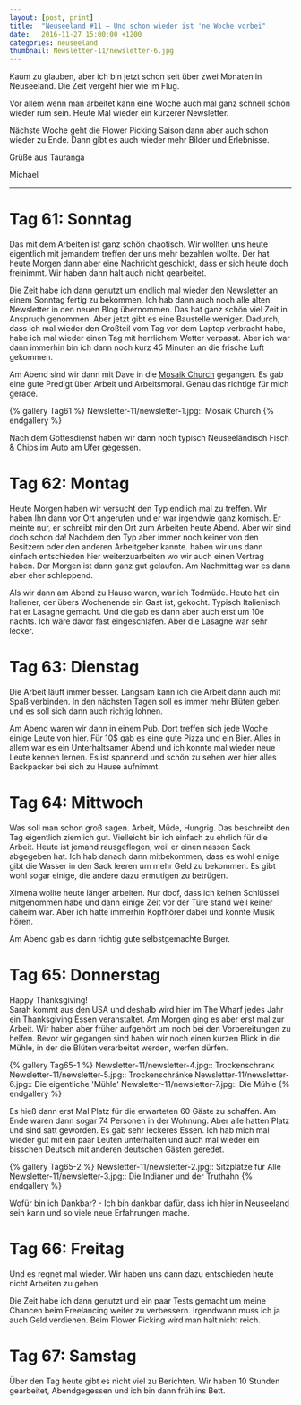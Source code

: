 ```yaml
---
layout: [post, print]
title:  "Neuseeland #11 – Und schon wieder ist 'ne Woche vorbei"
date:   2016-11-27 15:00:00 +1200
categories: neuseeland
thumbnail: Newsletter-11/newsletter-6.jpg
---
```

Kaum zu glauben, aber ich bin jetzt schon seit über zwei Monaten in Neuseeland.
Die Zeit vergeht hier wie im Flug.

Vor allem wenn man arbeitet kann eine Woche auch mal ganz schnell schon wieder rum sein. 
Heute Mal wieder ein kürzerer Newsletter.

Nächste Woche geht die Flower Picking Saison dann aber auch schon wieder zu Ende.
Dann gibt es auch wieder mehr Bilder und Erlebnisse.


Grüße aus Tauranga

Michael

___


Tag 61: Sonntag
===============

Das mit dem Arbeiten ist ganz schön chaotisch. 
Wir wollten uns heute eigentlich mit jemandem treffen der uns mehr bezahlen wollte.
Der hat heute Morgen dann aber eine Nachricht geschickt, dass er sich heute doch freinimmt.
Wir haben dann halt auch nicht gearbeitet.

Die Zeit habe ich dann genutzt um endlich mal wieder den Newsletter an einem Sonntag fertig zu bekommen.
Ich hab dann auch noch alle alten Newsletter in den neuen Blog übernommen. Das hat ganz schön viel Zeit in Anspruch genommen.
Aber jetzt gibt es eine Baustelle weniger.
Dadurch, dass ich mal wieder den Großteil vom Tag vor dem Laptop verbracht habe, habe ich mal wieder einen Tag mit herrlichem Wetter verpasst.
Aber ich war dann immerhin bin ich dann noch kurz 45 Minuten an die frische Luft gekommen.

Am Abend sind wir dann mit Dave in die [Mosaik Church](http://mosaicchurch.nz/#home) gegangen. 
Es gab eine gute Predigt über Arbeit und Arbeitsmoral. Genau das richtige für mich gerade.

{% gallery Tag61 %}
Newsletter-11/newsletter-1.jpg:: Mosaik Church
{% endgallery %}

Nach dem Gottesdienst haben wir dann noch typisch Neuseeländisch Fisch & Chips im Auto am Ufer gegessen.


Tag 62: Montag
==============

Heute Morgen haben wir versucht den Typ endlich mal zu treffen. Wir haben Ihn dann vor Ort angerufen und er war irgendwie ganz komisch.
Er meinte nur, er schreibt mir den Ort zum Arbeiten heute Abend. Aber wir sind doch schon da!
Nachdem den Typ aber immer noch keiner von den Besitzern oder den anderen Arbeitgeber kannte. haben wir uns dann einfach entschieden hier weiterzuarbeiten wo wir auch einen Vertrag haben.
Der Morgen ist dann ganz gut gelaufen. Am Nachmittag war es dann aber eher schleppend.

Als wir dann am Abend zu Hause waren, war ich Todmüde. Heute hat ein Italiener, der übers Wochenende ein Gast ist, gekocht. 
Typisch Italienisch hat er Lasagne gemacht. Und die gab es dann aber auch erst um 10e nachts. Ich wäre davor fast eingeschlafen.
Aber die Lasagne war sehr lecker.


Tag 63: Dienstag
================

Die Arbeit läuft immer besser. Langsam kann ich die Arbeit dann auch mit Spaß verbinden.
In den nächsten Tagen soll es immer mehr Blüten geben und es soll sich dann auch richtig lohnen.

Am Abend waren wir dann in einem Pub. Dort treffen sich jede Woche einige Leute von hier.
Für 10$ gab es eine gute Pizza und ein Bier.
Alles in allem war es ein Unterhaltsamer Abend und ich konnte mal wieder neue Leute kennen lernen.
Es ist spannend und schön zu sehen wer hier alles Backpacker bei sich zu Hause aufnimmt.


Tag 64: Mittwoch
================

Was soll man schon groß sagen. Arbeit, Müde, Hungrig. Das beschreibt den Tag eigentlich ziemlich gut.
Vielleicht bin ich einfach zu ehrlich für die Arbeit. Heute ist jemand rausgeflogen, weil er einen nassen Sack abgegeben hat.
Ich hab danach dann mitbekommen, dass es wohl einige gibt die Wasser in den Sack leeren um mehr Geld zu bekommen.
Es gibt wohl sogar einige, die andere dazu ermutigen zu betrügen. 

Ximena wollte heute länger arbeiten. Nur doof, dass ich keinen Schlüssel mitgenommen habe und dann einige Zeit vor der Türe stand weil keiner daheim war.
Aber ich hatte immerhin Kopfhörer dabei und konnte Musik hören.

Am Abend gab es dann richtig gute selbstgemachte Burger.


Tag 65: Donnerstag
==================

Happy Thanksgiving!  
Sarah kommt aus den USA und deshalb wird hier im The Wharf jedes Jahr ein Thanksgiving Essen veranstaltet.
Am Morgen ging es aber erst mal zur Arbeit. Wir haben aber früher aufgehört um noch bei den Vorbereitungen zu helfen.
Bevor wir gegangen sind haben wir noch einen kurzen Blick in die Mühle, in der die Blüten verarbeitet werden, werfen dürfen.

{% gallery Tag65-1 %}
Newsletter-11/newsletter-4.jpg:: Trockenschrank
Newsletter-11/newsletter-5.jpg:: Trockenschränke
Newsletter-11/newsletter-6.jpg:: Die eigentliche 'Mühle'
Newsletter-11/newsletter-7.jpg:: Die Mühle
{% endgallery %}

Es hieß dann erst Mal Platz für die erwarteten 60 Gäste zu schaffen. Am Ende waren dann sogar 74 Personen in der Wohnung.
Aber alle hatten Platz und sind satt geworden. Es gab sehr leckeres Essen.
Ich hab mich mal wieder gut mit ein paar Leuten unterhalten und auch mal wieder ein bisschen Deutsch mit anderen deutschen Gästen geredet.

{% gallery Tag65-2 %}
Newsletter-11/newsletter-2.jpg:: Sitzplätze für Alle
Newsletter-11/newsletter-3.jpg:: Die Indianer und der Truthahn
{% endgallery %}

Wofür bin ich Dankbar? - Ich bin dankbar dafür, dass ich hier in Neuseeland sein kann und so viele neue Erfahrungen mache.


Tag 66: Freitag
================

Und es regnet mal wieder. Wir haben uns dann dazu entschieden heute nicht Arbeiten zu gehen.

Die Zeit habe ich dann genutzt und ein paar Tests gemacht um meine Chancen beim Freelancing weiter zu verbessern.
Irgendwann muss ich ja auch Geld verdienen. Beim Flower Picking wird man halt nicht reich.


Tag 67: Samstag
===============

Über den Tag heute gibt es nicht viel zu Berichten. 
Wir haben 10 Stunden gearbeitet, Abendgegessen und ich bin dann früh ins Bett.
